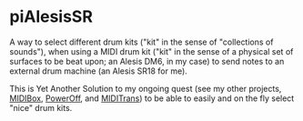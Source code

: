 # piAlesisSR
A way to select different drum kits ("kit" in the sense of "collections of sounds"), when using a MIDI drum kit ("kit" in the sense of a physical set of surfaces to be beat upon; an Alesis DM6, in my case) to send notes to an external drum machine (an Alesis SR18 for me).

This is Yet Another Solution to my ongoing quest (see my other projects, [MIDIBox](https://github.com/RobCranfill/midiBox), [PowerOff](https://github.com/RobCranfill/poweroff), and [MIDITrans](https://github.com/RobCranfill/miditrans)) to be able to easily and on the fly select "nice" drum kits.
